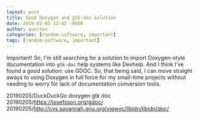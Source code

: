 ```yaml
---
layout: post
title: Good Doxygen and gtk-doc solution
date: 2019-02-05 12:42 -0600
author: quorten
categories: [random-software, important]
tags: [random-software, important]
---
```


Important!  So, I'm still searching for a solution to import
Doxygen-style documentation into `gtk-doc` help systems like Devhelp.
And I think I've found a good solution: use GDOC.  So, that being
said, I can move straight aways to using Doxygen in full force for my
small-time projects without needing to worry for lack of documentation
conversion tools.

20190205/DuckDuckGo doxygen gtk doc  
20190205/https://josefsson.org/gdoc/  
20190205/http://cvs.savannah.gnu.org/viewvc/libidn/libidn/doc/
